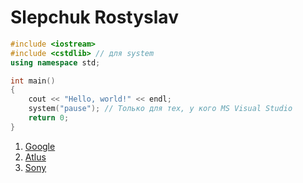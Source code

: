 # Slepchuk Rostyslav
```cpp
#include <iostream>
#include <cstdlib> // для system
using namespace std;

int main() 
{ 
    cout << "Hello, world!" << endl;
    system("pause"); // Только для тех, у кого MS Visual Studio
    return 0; 
}
```
1. [Google](http://google.com)
2. [Atlus](http://atlus.com)
3. [Sony](http://sony.ua)